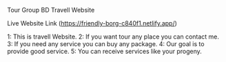 Tour Group BD Travell Website

Live Website Link (https://friendly-borg-c840f1.netlify.app/)

1: This is travell Website. 
2: If you want tour any place you can contact me.
3: If you need any service you can buy any package.
4: Our goal is to provide good service.
5: You can receive services like your progeny.
